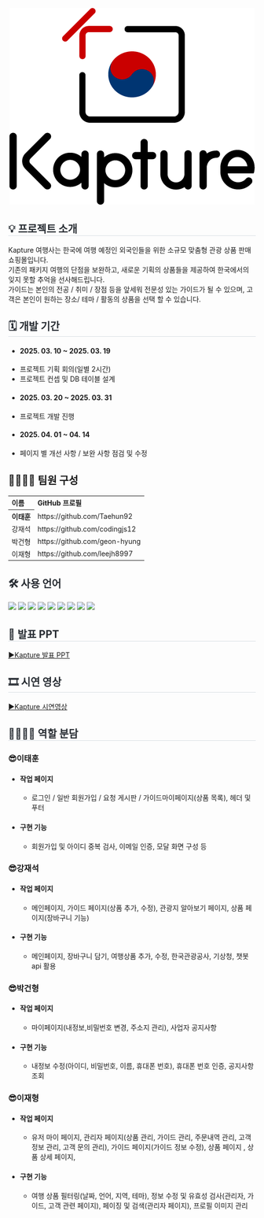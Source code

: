 <div align="center">
<img src="https://github.com/Taehun92/Project_Kapture/blob/main/kapture_Logo(1)_500x400.png">
</div>
<div style= "text-align:left;">
<h2 style="border-bottom: 1px solid #d8dee4; color: #282d33;">💡 프로젝트 소개 </h2>
<div>Kapture 여행사는 한국에 여행 예정인 외국인들을 위한 소규모 맞춤형 관광 상품 판매 쇼핑몰입니다.</div>
<div>기존의 패키지 여행의 단점을 보완하고, 새로운 기획의 상품들을 제공하여 한국에서의 잊지 못할 추억을 선사해드립니다.</div>
<div>가이드는 본인의 전공 / 취미 / 장점 등을 앞세워 전문성 있는 가이드가 될 수 있으며, 고객은 본인이 원하는 장소/ 테마 / 활동의 상품을 선택 할 수 있습니다.</div>
</div>
<div style= "text-align:left;">
<h2 style="border-bottom: 1px solid #d8dee4; color: #282d33;"> 🗓 개발 기간 </h2>  
<ul>
<li> <h4>2025. 03. 10 ~ 2025. 03. 19</h4>
<li>프로젝트 기획 회의(일별 2시간)</li>
<li>프로젝트 컨셉 및 DB 테이블 설계</li>
</ul>
<ul>
<li> <h4>2025. 03. 20 ~ 2025. 03. 31</h4>
<li>프로젝트 개발 진행</li>
</ul>
<ul>
<li> <h4>2025. 04. 01 ~ 04. 14</h4>
<li> 페이지 별 개선 사항 / 보완 사항 점검 및 수정</li>
</ul>
</div>    
</div> 
</div>
<div style= "text-align:left;">
<h2 tabindex="-1" class="heading-element" dir="auto" >👨‍👩‍👦‍👦 팀원 구성</h2>
<table>
<tr>
<th>이름</th>                    
<th>GitHub 프로필</th>
</tr>
<tr>
<th>이태훈</th>
<td>https://github.com/Taehun92</td>
</tr>
<tr>
<td>강재석</td>
<td>https://github.com/codingjs12</td>
</tr>
<tr>
<td>박건형</td>
<td>https://github.com/geon-hyung</td>
</tr>
<tr>
<td>이재형</td>
<td>https://github.com/leejh8997</td>
</tr>
</table>
</div>
<div style= "text-align:left;">
<h2 style="color: #282d33;"> 🛠️ 사용 언어 </h2>
<div style="margin: 0 auto; text-align: left;" align= "left"> 
<img src="https://img.shields.io/badge/springboot-6DB33F?style=for-the-badge&logo=springboot&logoColor=white">
<img src="https://img.shields.io/badge/Vue.js-4FC08D?style=for-the-badge&logo=Vue.js&logoColor=white">
<img src="https://img.shields.io/badge/Oracle-F80000?style=for-the-badge&logo=oracle&logoColor=white">
<img src="https://img.shields.io/badge/Java-007396?style=for-the-badge&logo=Java&logoColor=white">
<img src="https://img.shields.io/badge/jQuery-0769AD?style=for-the-badge&logo=jQuery&logoColor=white">
<img src="https://img.shields.io/badge/CSS3-1572B6?style=for-the-badge&logo=CSS3&logoColor=white">
<img src="https://img.shields.io/badge/tailwindcss-%2338B2AC.svg?style=for-the-badge&logo=tailwind-css&logoColor=white">
<img src="https://img.shields.io/badge/HTML5-E34F26?style=for-the-badge&logo=HTML5&logoColor=white">
<img src="https://img.shields.io/badge/Javascript-F7DF1E?style=for-the-badge&logo=Javascript&logoColor=white">
</div>
</div>
<div style= "text-align:left;">
<h2 style="border-bottom: 1px solid #d8dee4; color: #282d33;"> 📕 발표 PPT </h2>
<a href="https://drive.google.com/file/d/1S54vN3MGMAPsJRxfwo8K9Y5LPi9_-tiM/view?usp=drive_link">▶Kapture 발표 PPT</a>
</div>
<div style= "text-align:left;">
<h2 style="border-bottom: 1px solid #d8dee4; color: #282d33;"> 🎞 시연 영상 </h2>
<a href="https://youtu.be/nYb7iXMzafA">▶Kapture 시연영상</a>
</div>
<div style= "text-align:left;">
<h2 style="border-bottom: 1px solid #d8dee4; color: #282d33;"> 👨‍👩‍👦‍👦 역할 분담 </h2>  
<h3>😎이태훈</h3>            
<ul>
<!--             <li> <h4>역할</h4>
<ul>                    
<li>팀원 업무 분배, 팀원 코드 공동 수정, DB 설계</li>
</ul>
</li>   -->
<li><h4>작업 페이지</h4>
<ul>                    
<li>로그인 / 일반 회원가입 / 요청 게시판 / 가이드마이페이지(상품 목록), 헤더 및 푸터 </li>
</ul>
</li>            
<li><h4>구현 기능</h4>
<ul>                    
<li>회원가입 및 아이디 중복 검사, 이메일 인증, 모달 화면 구성 등 </li>
</ul>
</li>
</ul>
<h3>😎강재석</h3>
<ul>            
<!--             <li><h4>역할</h4>
<ul>                    
<li>전반적인 CSS 디자인 구축</li>
</ul>
</li>   -->
<li><h4>작업 페이지</h4>
<ul>                    
<li>메인페이지, 가이드 페이지(상품 추가, 수정), 관광지 알아보기 페이지, 상품 페이지(장바구니 기능)</li>
</ul>
</li>            
<li><h4>구현 기능</h4>
<ul>                    
<li>메인페이지, 장바구니 담기, 여행상품 추가, 수정, 한국관광공사, 기상청, 챗봇 api 활용</li>
</ul>
</li>
</ul>
<h3>😎박건형</h3>
<ul>            
<!--             <li><h4>역할</h4>
<ul>                    
<li>프로젝트 아이디어 기획</li>
</ul>
</li>   -->
<li><h4>작업 페이지</h4>
<ul>                    
<li>마이페이지(내정보,비밀번호 변경, 주소지 관리), 사업자 공지사항</li>
</ul>
</li>            
<li><h4>구현 기능</h4>
<ul>                    
<li>내정보 수정(아이디, 비밀번호, 이름, 휴대폰 번호), 휴대폰 번호 인증, 공지사항 조회</li>
</ul>
</li>
</ul>
<h3>😎이재형</h3>
<ul>
<!--             <li><h4>역할</h4>
<ul>                    
<li>DB 샘플 데이터 삽입으로 웹사이트 생동감 부여</li>
</ul>
</li>   -->
<li><h4>작업 페이지</h4>
<ul>                    
<li>유저 마이 페이지, 관리자 페이지(상품 관리, 가이드 관리, 주문내역 관리, 고객 정보 관리, 고객 문의 관리),
가이드 페이지(가이드 정보 수정), 상품 페이지 , 상품 상세 페이지, </li>
</ul>
</li>            
<li><h4>구현 기능</h4>
<ul>                    
<li>여행 상품 필터링(날짜, 언어, 지역, 테마), 정보 수정 및 유효성 검사(관리자, 가이드, 고객 관련 페이지), 페이징 및 검색(관리자 페이지), 프로필 이미지 관리</li>
</ul>
</li>
</ul>
<!--     <div style= "text-align:left;">
<h2 style="border-bottom: 1px solid #d8dee4; color: #282d33;">  📑 페이지별 기능 </h2>      
</div>
<div style= "text-align:left;">   
<div style= "text-align:left;">
<h2 style="border-bottom: 1px solid #d8dee4; color: #282d33;"> 🎇 프로젝트 후기 </h2>       
</div> -->

